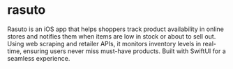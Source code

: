 # rasuto
Rasuto is an iOS app that helps shoppers track product availability in online stores and notifies them when items are low in stock or about to sell out. Using web scraping and retailer APIs, it monitors inventory levels in real-time, ensuring users never miss must-have products. Built with SwiftUI for a seamless experience.
